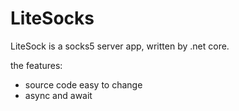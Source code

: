 ﻿# LiteSocks

LiteSock is a socks5 server app, written by .net core. 

the features:
- source code easy to change
- async and await

